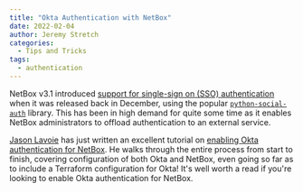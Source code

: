 ```yaml
---
title: "Okta Authentication with NetBox"
date: 2022-02-04
author: Jeremy Stretch
categories:
  - Tips and Tricks
tags:
  - authentication
---
```


NetBox v3.1 introduced [support for single-sign on (SSO) authentication](https://github.com/netbox-community/netbox/issues/7649) when it was released back in December, using the popular [`python-social-auth`](https://python-social-auth.readthedocs.io/en/latest/) library. This has been in high demand for quite some time as it enables NetBox administrators to offload authentication to an external service.

[Jason Lavoie](https://twitter.com/ratvarre) has just written an excellent tutorial on [enabling Okta authentication for NetBox](https://www.oasys.net/posts/okta-sso-with-netbox/). He walks through the entire process from start to finish, covering configuration of both Okta and NetBox, even going so far as to include a Terraform configuration for Okta! It's well worth a read if you're looking to enable Okta authentication for NetBox.

